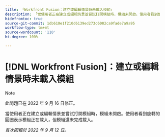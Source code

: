```yaml
---
title: 「Workfront Fusion：建立或編輯情景時未載入模組」
description: 「當使用者正在建立或編輯情景並嘗試打開模組時，模組未開啟。使用者看到旋轉的圓圈表示模組正在載入，但模組還未完成載入。」
hidefromtoc: true
source-git-commit: 1db610e1f210d6139ed273c6002ca9fade7a9a95
workflow-type: tm+mt
source-wordcount: '110'
ht-degree: 100%

---
```



# [!DNL Workfront Fusion]：建立或編輯情景時未載入模組

>[!NOTE]
>
>此問題已在 2022 年 9 月 16 日修正。

當使用者正在建立或編輯情景並嘗試打開模組時，模組未開啟。使用者看到旋轉的圓圈表示模組正在載入，但模組還未完成載入。

_首次回報於 2022 年 9 月 12 日。_

